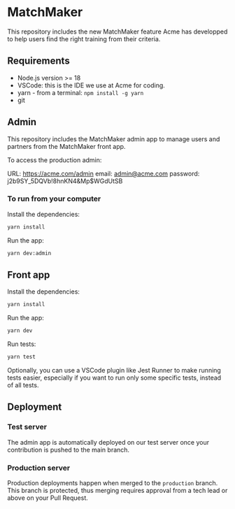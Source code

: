 # MatchMaker

This repository includes the new MatchMaker feature Acme has developped to help users find the right training from their criteria.

## Requirements

- Node.js version >= 18
- VSCode: this is the IDE we use at Acme for coding.
- yarn - from a terminal: `npm install -g yarn`
- git

## Admin

This repository includes the MatchMaker admin app to manage users and partners from the MatchMaker front app.

To access the production admin:

URL: https://acme.com/admin
email: admin@acme.com
password: j2b9SY_5DQVb!8hnKN4&Mp$WGdUtSB

### To run from your computer

Install the dependencies:

```bash
yarn install
```

Run the app:

```bash
yarn dev:admin
```

## Front app

Install the dependencies:

```bash
yarn install
```

Run the app:

```bash
yarn dev
```

Run tests:

```bash
yarn test
```

Optionally, you can use a VSCode plugin like Jest Runner to make running tests easier, especially if you want to run only some specific tests, instead of all tests.

## Deployment

### Test server

The admin app is automatically deployed on our test server once your contribution is pushed to the main branch.

### Production server

Production deployments happen when merged to the `production` branch. This branch is protected, thus merging requires approval from a tech lead or above on your Pull Request.
